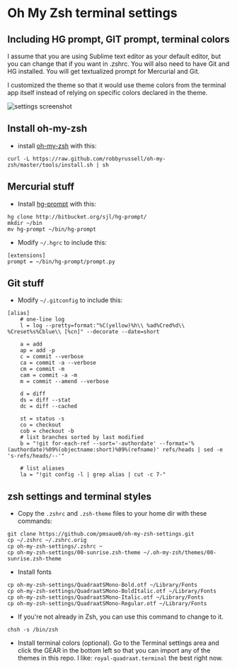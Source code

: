 # Oh My Zsh terminal settings
## Including HG prompt, GIT prompt, terminal colors
I assume that you are using Sublime text editor as your default editor, but you can change that if you want in .zshrc.  You will also need to have Git and HG installed.  You will get textualized prompt for Mercurial and Git.

I customized the theme so that it would use theme colors from the terminal app itself instead of relying on specific colors declared in the theme.

![settings screenshot](http://i.imgur.com/t2FZ55M.png?1)

## Install oh-my-zsh
* install [oh-my-zsh](https://github.com/robbyrussell/oh-my-zsh) with this:
```
curl -L https://raw.github.com/robbyrussell/oh-my-zsh/master/tools/install.sh | sh
```
## Mercurial stuff
* Install [hg-prompt](https://bitbucket.org/sjl/hg-prompt/src) with this:
```
hg clone http://bitbucket.org/sjl/hg-prompt/
mkdir ~/bin
mv hg-prompt ~/bin/hg-prompt
```

* Modify `~/.hgrc` to include this:
```
[extensions]
prompt = ~/bin/hg-prompt/prompt.py
```
## Git stuff
* Modify `~/.gitconfig` to include this:
```
[alias]
    # one-line log
    l = log --pretty=format:"%C(yellow)%h\\ %ad%Cred%d\\ %Creset%s%Cblue\\ [%cn]" --decorate --date=short

    a = add
    ap = add -p
    c = commit --verbose
    ca = commit -a --verbose
    cm = commit -m
    cam = commit -a -m
    m = commit --amend --verbose

    d = diff
    ds = diff --stat
    dc = diff --cached

    st = status -s
    co = checkout
    cob = checkout -b
    # list branches sorted by last modified
    b = "!git for-each-ref --sort='-authordate' --format='%(authordate)%09%(objectname:short)%09%(refname)' refs/heads | sed -e 's-refs/heads/--'"

    # list aliases
    la = "!git config -l | grep alias | cut -c 7-"
```

## zsh settings and terminal styles
* Copy the `.zshrc` and `.zsh-theme` files to your home dir with these commands:
```
git clone https://github.com/pmsaue0/oh-my-zsh-settings.git
cp ~/.zshrc ~/.zshrc.orig
cp oh-my-zsh-settings/.zshrc ~
cp oh-my-zsh-settings/00-sunrise.zsh-theme ~/.oh-my-zsh/themes/00-sunrise.zsh-theme
```

* Install fonts
```
cp oh-my-zsh-settings/QuadraatSMono-Bold.otf ~/Library/Fonts
cp oh-my-zsh-settings/QuadraatSMono-BoldItalic.otf ~/Library/Fonts
cp oh-my-zsh-settings/QuadraatSMono-Italic.otf ~/Library/Fonts
cp oh-my-zsh-settings/QuadraatSMono-Regular.otf ~/Library/Fonts
```

* If you're not already in Zsh, you can use this command to change to it.
```
chsh -s /bin/zsh
```

* Install terminal colors (optional).  Go to the Terminal settings area and click the GEAR in the bottom left so that you can import any of the themes in this repo.  I like: `royal-quadraat.terminal` the best right now.